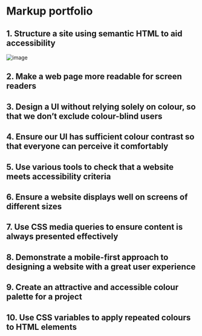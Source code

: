 # Markup portfolio

## 1. Structure a site using semantic HTML to aid accessibility

![image](https://user-images.githubusercontent.com/99536044/203397951-f49851a9-c752-465a-b0b0-2887e40e9666.png)

## 2. Make a web page more readable for screen readers

## 3. Design a UI without relying solely on colour, so that we don’t exclude colour-blind users

## 4. Ensure our UI has sufficient colour contrast so that everyone can perceive it comfortably

## 5. Use various tools to check that a website meets accessibility criteria

## 6. Ensure a website displays well on screens of different sizes

## 7. Use CSS media queries to ensure content is always presented effectively

## 8. Demonstrate a mobile-first approach to designing a website with a great user experience

## 9. Create an attractive and accessible colour palette for a project

## 10. Use CSS variables to apply repeated colours to HTML elements
